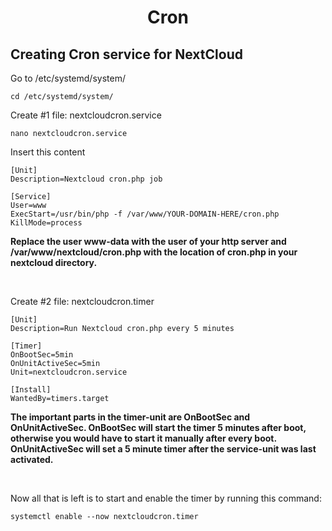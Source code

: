 # <p align="center">Cron</p>

## Creating Cron service for NextCloud

Go to /etc/systemd/system/
```
cd /etc/systemd/system/
```

Create #1 file: nextcloudcron.service
```
nano nextcloudcron.service
```

Insert this content
```
[Unit]
Description=Nextcloud cron.php job

[Service]
User=www
ExecStart=/usr/bin/php -f /var/www/YOUR-DOMAIN-HERE/cron.php
KillMode=process
```
**Replace the user www-data with the user of your http server and /var/www/nextcloud/cron.php with the location of cron.php in your nextcloud directory.**

<br>

Create #2 file: nextcloudcron.timer
```
[Unit]
Description=Run Nextcloud cron.php every 5 minutes

[Timer]
OnBootSec=5min
OnUnitActiveSec=5min
Unit=nextcloudcron.service

[Install]
WantedBy=timers.target
```
**The important parts in the timer-unit are OnBootSec and OnUnitActiveSec. OnBootSec will start the timer 5 minutes after boot, otherwise you would have to start it manually after every boot. OnUnitActiveSec will set a 5 minute timer after the service-unit was last activated.**

<br>

Now all that is left is to start and enable the timer by running this command:
```
systemctl enable --now nextcloudcron.timer
```